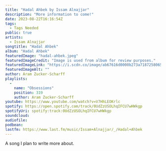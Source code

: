 ```yaml
---
title: "Hadal Ahbek by Issam Alnajjar"
description: "More information to come!"
date: 2023-08-22T16:16:54Z
tags:
  - Tags Needed
public: true
artists:
  - Issam Alnajjar
songtitle: "Hadal Ahbek"
album: "Hadal Ahbek"
featuredImage: "hadal-ahbek.jpeg"
featuredImageCredit: "Image is used from album for review purposes."
featuredImageLink: "https://i.scdn.co/image/ab67616d0000b273a7187258065e933b28d8a7f1"
featuredImageAlt: ""
author: Aram Zucker-Scharff
playlists:
  -
    name: "Obsessions"
    position: 319
    author: Aram Zucker-Scharff
youtube: https://www.youtube.com/watch?v=V7HhLEOKrlc
spotify: https://open.spotify.com/track/0UdZzUSOLhqIFCU7wHWkgp
spotifyUri: spotify:track:0UdZzUSOLhqIFCU7wHWkgp
soundcloud:
audiofile:
podbean:
lastfm: https://www.last.fm/music/Issam+Alnajjar/_/Hadal+Ahbek
---
```


A song I plan to write more about.
		